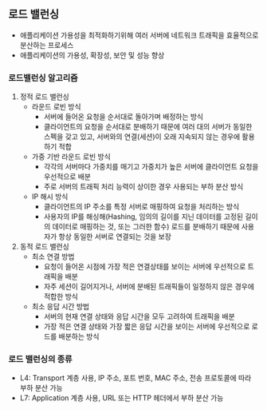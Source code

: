 ## 로드 밸런싱

- 애플리케이션 가용성을 최적화하기위해 여러 서버에 네트워크 트래픽을 효율적으로 분산하는 프로세스
- 애플리케이션의 가용성, 확장성, 보안 및 성능 향상

### 로드밸런싱 알고리즘

1. 정적 로드 밸런싱
   - 라운드 로빈 방식
     - 서버에 들어온 요청을 순서대로 돌아가며 배정하는 방식
     - 클라이언트의 요청을 순서대로 분배하기 때문에 여러 대의 서버가 동일한 스펙을 갖고 있고, 서버와의 연결(세션)이 오래 지속되지 않는 경우에 활용하기 적합
   - 가중 기반 라운드 로빈 방식
     - 각각의 서버마다 가중치를 매기고 가중치가 높은 서버에 클라이언트 요청을 우선적으로 배분
     - 주로 서버의 트래픽 처리 능력이 상이한 경우 사용되는 부하 분산 방식
   - IP 해시 방식
     - 클라이언트의 IP 주소를 특정 서버로 매핑하여 요청을 처리하는 방식
     - 사용자의 IP를 해싱해(Hashing, 임의의 길이를 지닌 데이터를 고정된 길이의 데이터로 매핑하는 것, 또는 그러한 함수) 로드를 분배하기 때문에 사용자가 항상 동일한 서버로 연결되는 것을 보장
2. 동적 로드 밸런싱
   - 최소 연결 방법
     - 요청이 들어온 시점에 가장 적은 연결상태를 보이는 서버에 우선적으로 트래픽을 배분
     - 자주 세션이 길어지거나, 서버에 분배된 트래픽들이 일정하지 않은 경우에 적합한 방식
   - 최소 응답 시간 방법
     - 서버의 현재 연결 상태와 응답 시간을 모두 고려하여 트래픽을 배분
     - 가장 적은 연결 상태와 가장 짧은 응답 시간을 보이는 서버에 우선적으로 로드를 배분하는 방식

### 로드 밸런싱의 종류

- L4: Transport 계층 사용, IP 주소, 포트 번호, MAC 주소, 전송 프로토콜에 따라 부하 분산 가능
- L7: Application 계층 사용, URL 또는 HTTP 헤더에서 부하 분산 가능
